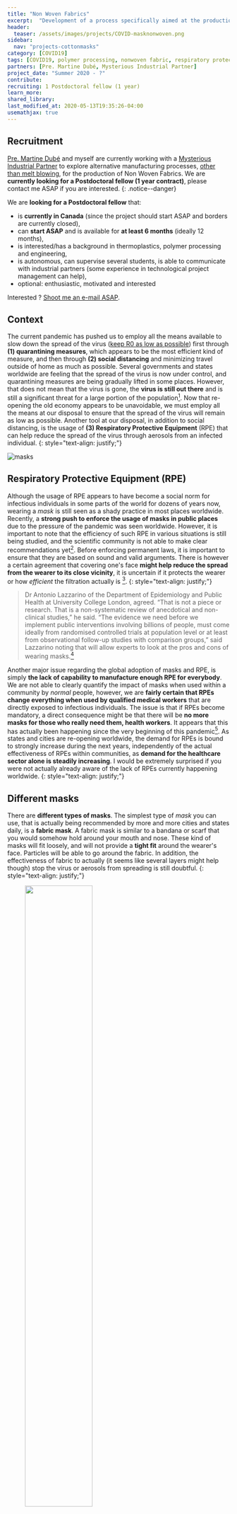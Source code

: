 ```yaml
---
title: "Non Woven Fabrics"
excerpt:  "Development of a process specifically aimed at the production of Materials for Respiratory Protective Equipment"
header:
  teaser: /assets/images/projects/COVID-masknonwoven.png
sidebar:
  nav: "projects-cottonmasks"
category: [COVID19]
tags: [COVID19, polymer processing, nonwoven fabric, respiratory protective equipment]
partners: [Pre. Martine Dubé, Mysterious Industrial Partner]
project_date: "Summer 2020 - ?"
contribute: 
recruiting: 1 Postdoctoral fellow (1 year)
learn_more: 
shared_library: 
last_modified_at: 2020-05-13T19:35:26-04:00
usemathjax: true
---
```


## Recruitment

[Pre. Martine Dubé](https://www.etsmtl.ca/Professeurs/mdube/Accueil) and myself are currently working with a [Mysterious Industrial Partner](https://www.youtube.com/watch?v=fq3abPnEEGE) to explore alternative manufacturing processes, [other than melt blowing](#nwp-melt-blown), for the production of Non Woven Fabrics. We are **currently looking for a Postdoctoral fellow (1 year contract)**, please contact me ASAP if you are interested.
{: .notice--danger}

We are **looking for a Postdoctoral fellow** that:
* is **currently in Canada** (since the project should start ASAP and borders are currently closed),
* can **start ASAP** and is available for **at least 6 months** (ideally 12 months),
* is interested/has a background in thermoplastics, polymer processing and engineering,
* is autonomous, can supervise several students, is able to communicate with industrial partners (some experience in technological project management can help),
* optional: enthusiastic, motivated and interested

Interested ? [Shoot me an e-mail ASAP](/research_opportunities/#how-to-apply).


## Context

The current pandemic has pushed us to employ all the means available to slow down the spread of the virus ([keep R0 as low as possible](../../projects/COVID-trackers)) first through **(1) quarantining measures**, which appears to be the most efficient kind of measure, and then through **(2) social distancing** and minimizing travel outside of home as much as possible. Several governments and states worldwide are feeling that the spread of the virus is now under control, and quarantining measures are being gradually lifted in some places. However, that does not mean that the virus is gone, the **virus is still out there** and is still a significant threat for a large portion of the population[^1]. 
Now that re-opening the old economy appears to be unavoidable, we must employ all the means at our disposal to ensure that the spread of the virus will remain as low as possible. Another tool at our disposal, in addition to social distancing, is the usage of **(3) Respiratory Protective Equipment** (RPE) that can help reduce the spread of the virus through aerosols from an infected individual. 
{: style="text-align: justify;"}

![masks](/assets/images/projects/COVID-cottonmasks-banner.jpg)

## Respiratory Protective Equipment (RPE)

Although the usage of RPE appears to have become a social norm for infectious individuals in some parts of the world for dozens of years now, wearing a *mask* is still seen as a shady practice in most places worldwide. Recently, a **strong push to enforce the usage of masks in public places** due to the pressure of the pandemic was seen worldwide. However, it is important to note that the efficiency of such RPE in various situations is still being studied, and the scientific community is not able to make clear recommendations yet[^5]. Before enforcing permanent laws, it is important to ensure that they are based on sound and valid arguments. There is however a certain agreement that covering one's face **might help reduce the spread from the wearer to its close vicinity**, it is uncertain if it protects the wearer or how *efficient* the filtration actually is [^6].
{: style="text-align: justify;"}

> Dr Antonio Lazzarino of the Department of Epidemiology and Public Health at University College London, agreed. “That is not a piece or research. That is a non-systematic review of anecdotical and non-clinical studies,” he said. “The evidence we need before we implement public interventions involving billions of people, must come ideally from randomised controlled trials at population level or at least from observational follow-up studies with comparison groups,” said Lazzarino noting that will allow experts to look at the pros and cons of wearing masks.[^5]

Another major issue regarding the global adoption of masks and RPE, is simply **the lack of capability to manufacture enough RPE for everybody**. We are not able to clearly quantify the impact of masks when used within a community by *normal* people, however, we are **fairly certain that RPEs change everything when used by qualified medical workers** that are directly exposed to infectious individuals. The issue is that if RPEs become mandatory, a direct consequence might be that there will be **no more masks for those who really need them, health workers**. It appears that this has actually been happening since the very beginning of this pandemic[^8]. As states and cities are re-opening worldwide, the demand for RPEs is bound to strongly increase during the next years, independently of the actual effectiveness of RPEs within communities, as **demand for the healthcare sector alone is steadily increasing**. I would be extremely surprised if you were not actually already aware of the lack of RPEs currently happening worldwide.
{: style="text-align: justify;"}

## Different masks

There are **different types of masks**. The simplest type of *mask* you can use, that is actually being recommended by more and more cities and states daily, is a **fabric mask**. A fabric mask is similar to a bandana or scarf that you would somehow hold around your mouth and nose. These kind of masks will fit loosely, and will not provide a **tight fit** around the wearer's face. Particles will be able to go around the fabric. In addition, the effectiveness of fabric to actually (it seems like several layers might help though) stop the virus or aerosols from spreading is still doubtful.
{: style="text-align: justify;"}

<figure class="half">
    <a href="https://www.afp.com/en/news/826/virus-eminently-capable-spreading-through-speech-study-doc-1rj09l4">
    <img src="/assets/images/projects/COVID-masktypes.jpg" width="60%"/>
    </a>
    <a href="https://www.ncbi.nlm.nih.gov/pubmed/30233916"><img src="/assets/images/projects/COVID-masknonwoven.png" width="60%"></a>
</figure>
*The main different types of masks are shown on the left. The morphology of the filter layer (the melt-blown Non-Woven Polypropylene) is presented on the right, that is the filtration material used in masks. (Left [^1A], Right [^7])*
{: style="text-align: center;"}

Your best option after that is a **surgical mask**. These masks are not made of fabric like the one used in clothes, they're made of **Non Woven Fabric** (NWF). A NWF is a mat of randomly arranged fibers (presented in figure above). In most medical applications, the NWF used is a **Non-Woven Polypropylene** (NWP) made of fibers that are around 1-20 $$\mu\text{m}$$ in diameter. Although NWPs can filter out particles of very small size, it is not quite efficient in the case of a surgical mask as they loosely fit around the nose and mouth. Aerosols can easily be inhaled with unfiltered air around their edges. In addition, although it might not look like it, surgical masks are specialized equipment that must be worn a certain way to be efficient[^11]. 
{: style="text-align: justify;"}

Finally, the best option you can get that you probably heard about at least once in the media recently is the **N95 respirator**.
It guarantees to filter out at least 95% of microscopic airborne particles (0.3+$$\mu\text{m}$$), including viruses. N95 respirators only work if they **fit tightly around the nose and mouth**, this means that they cannot be used by children or people with face beard. Respirators contain a layer of permeable acrylic layer (non-filtering) that allows them to be molded to the shape of the face while remaining rigid. Another very important point here is that N95 masks and surgical masks are **disposable**, they should not be used more than once. Indeed, the NWP used to manufacture surgical masks and N95 respirators is also electrostatic to improve its ability to capture small particles. The fabric will however loose its charge after long usage due to breathing (humidity) and being soiled. The structure of a N95 respirator is shown in the figure above, they are made of several layers of NWP between which is a rigid but air permeable acrylic layer to allow the user to mold the mask to their face's shape for a better fit. 
{: style="text-align: justify;"}

## NWP: melt blown

> While Chinese firms make almost three million tons of nonwoven fabric each year, less than 1% of it is melt-blown fabric, according to the China Nonwoven and Industrial Textiles Association. Before the pandemic, half the world's face masks were made in China and most US companies that have converted the factories to make N95 face masks get their melt-blown fabric from China. NPR.

Non Woven Polypropylene is critical for RPEs, this filtration material is manufactured through a process called **melt-blowing**. It consists in extruding a polymer-melt (thermoplastic) though nozzles using high speed blowing gas. The polymer-melt quickly cools down due to the high speed and forms micro and nano fibers that are then randomly gathered on a collector.
{: style="text-align: justify;"}

<figure class="half">
    <a href="https://www.sciencedirect.com/topics/engineering/melt-blown-process"><img src="/assets/images/projects/COVID-meltblown_process.jpg" width="60%"></a>
    <a href="http://www.nonwoventools.com/2013/01/03/meltblown/biaxmeltblown-01-source-biax-fiberfilm-meltblown-process/"><img src="/assets/images/projects/COVID-meltblown_collector.gif" width="60%"></a>
</figure>
*The melt blown manufacturing process is presented on the left[^9], a line of nozzles blowing polymer melts on a collector is shown on the right[^10].*
{: style="text-align: center;"}

The process is simple and it does not require solvents or dangerous products. The current **issue is that factories worldwide are producing as much NWP as quickly as possible**, in addition to manufacturing as many melt blowing machine as quickly as possible, there is still however **a significant risk**, due to the uncertainty regarding the arrival of unexpected *second waves*, that **the demand will remain higher than the production capabilities for months or even years to come**. 
{: style="text-align: justify;"}

The development of local manufacturing solutions that can provide a **robust alternative to melt blowing can make a significant difference in the months and years to come**.
{: style="text-align: justify;"}


{% comment %}
## Filtration mechanisms

Filtration mechanisms of RPE relies on a mat of randomly arranged fibers, also called a Nonwoven Fabric (NWF).

<figure class="half">
    <a href="https://en.wikipedia.org/wiki/HEPA"><img src="/assets/images/projects/COVID-filtration_mechs.png" width="60%"></a>
    <a href="http://www.irsst.qc.ca/media/documents/PubIRSST/RG-501.pdf"><img src="/assets/images/projects/COVID-filtration_partsize.PNG" width="60%"></a>
</figure>
*Filtration mechanisms and efficiency with respect to particle size. (Left [^2], Right [^3])*
{: style="text-align: center;"}
{% endcomment %}


#### References and notes

[^1]: [Study: 5% of Spanish population has had coronavirus](https://www.aa.com.tr/en/europe/study-5-of-spanish-population-has-had-coronavirus/1839965)
[^1A]: [Virus 'eminently capable' of spreading through speech: study](https://www.afp.com/en/news/826/virus-eminently-capable-spreading-through-speech-study-doc-1rj09l4)
[^2]: [Wikipedia HEPA filters](https://en.wikipedia.org/wiki/HEPA)
[^3]: [http://www.irsst.qc.ca/media/documents/PubIRSST/RG-501.pdf](http://www.irsst.qc.ca/media/documents/PubIRSST/RG-501.pdf)
[^5]: [Report on face masks' effectiveness for Covid-19 divides scientists](https://www.theguardian.com/world/2020/may/04/scientists-disagree-over-face-masks-effect-on-covid-19)
[^6]: This is also strongly dependent on the way a mask is worn, the kind of mask, and other important points that will not be explored in this short introduction to filtration materials for RPE. New results are being published daily.
[^7]: [Assessment of a respiratory face mask for capturing air pollutants and pathogens including human influenza and rhinoviruses](https://www.ncbi.nlm.nih.gov/pubmed/30233916)
[^8]: [Shortage of personal protective equipment endangering health workers worldwide](https://www.who.int/news-room/detail/03-03-2020-shortage-of-personal-protective-equipment-endangering-health-workers-worldwide)
[^9]: [Melt Blown Process](https://www.sciencedirect.com/topics/engineering/melt-blown-process)
[^10]: [Biax-Fiberfilm meltblown process](http://www.nonwoventools.com/2013/01/03/meltblown/biaxmeltblown-01-source-biax-fiberfilm-meltblown-process/)
[^11]: Next time you go outside (for your essential needs), try to pay attention to the nose fit of people wearing these masks. In my case, I noticed that a lot of people do not pinch the metallic or plastic edge to properly fit it to their nose. Some people do not even properly expand the pocket of the mask before wearing it. And I won't even mention people who, for some reason, decide to wear the mask on their mouth only. But I digress, this is another topic.
